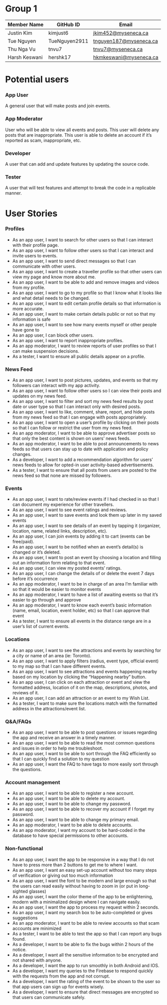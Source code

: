 # Group 1

|   Member Name  | GitHub ID |           Email               |
| ---------------| ---------------|-------------------------------|
| Justin Kim     | kimjust6	  |jkim452@myseneca.ca    	  |
| Tue Nguyen     | TueNguyen2911  |tnguyen187@myseneca.ca 	  |
| Thu Nga Vu	 | tnvu7	  |tnvu7@myseneca.ca   		  |
| Harsh Keswani  | hershk17	  |hkmkeswani@myseneca.ca 	  |    



# Potential users

### App User
A general user that will make posts and join events.

### App Moderator
User who will be able to view all events and posts.  This user will delete any posts that are inappropriate. This user is able to delete an account if it’s reported as scam, inappropriate, etc.

### Developer
A user that can add and update features by updating the source code.

### Tester
A user that will test features and attempt to break the code in a replicable manner.



# User Stories

### Profiles

* As an app user, I want to search for other users so that I can interact with their profile page.
* As an app user, I want to follow other users so that I can interact and invite users to events.
* As an app user, I want to send direct messages so that I can communicate with other users.
* As an app user, I want to create a traveller profile so that other users can view my page and know more about me.
* As an app user, I want to be able to add and remove images and videos from my profile.
* As an app user, I want to go to my profile so that I know what it looks like and what detail needs to be changed. 
* As an app user, I want to edit certain profile details so that information is more accurate. 
* As an app user, I want to make certain details public or not so that my information is safe 
* As an app user, I want to see how many events myself or other people have gone to 
* As an app user, I can block other users.
* As an app user, I want to report inappropriate profiles.
* As an app moderator, I want to review reports of user profiles so that I can make suspension decisions.
* As a tester, I want to ensure all public details appear on a profile. 

### News Feed

* As an app user, I want to post pictures, updates, and events so that my followers can interact with my app activity. 
* As an app user, I want to follow other users so I can view their posts and updates on my news feed.
* As an app user, I want to filter and sort my news feed results by post date or user type so that I can interact only with desired posts.
* As an app user, I want to like, comment, share, report, and hide posts from my news feed so that I can engage with posts appropriately.
* As an app user, I want to open a user’s profile by clicking on their posts so that I can follow or restrict the user from my news feed.
* As an app moderator, I want to be able to approve advertiser posts so that only the best content is shown on users’ news feeds.
* As an app moderator, I want to be able to post announcements to news feeds so that users can stay up to date with application and policy changes.
* As a developer, I want to add a recommendation algorithm for users’ news feeds to allow for opted-in user activity-based advertisements.
* As a tester, I want to ensure that all posts from users are posted to the news feed so that none are missed by followers. 

### Events 

* As an app user, I want to rate/review events if I had checked in so that I can document my experience for other travellers.
* As an app user, I want to see event ratings and reviews.
* As an app user, I want to save events and look them up later in my saved events 
* As an app user, I want to see details of an event by tapping it (organizer, location, name, related links, description, etc).
* As an app user, I can join events by adding it to cart (events can be free/paid).
* As an app user, I want to be notified when an event’s detail(s) is changed or it’s deleted.
* As an app user, I want to post an event by choosing a location and filling out an information form relating to that event. 
* As an app user, I can view my posted events’ ratings. 
* As an app user, I can change the details of or delete the event 7 days before it’s occurrence 
* As an app moderator, I want to be in charge of an area I’m familiar with so that it would be easier to monitor events 
* As an app moderator, I want to have a list of awaiting events so that it’s easier to go through and approve 
* As an app moderator, I want to know each event’s basic information (name, email, location, event holder, etc) so that I can approve that event
* As a tester, I want to ensure all events in the distance range are in a user’s list of current events.

### Locations

* As an app user, I want to see the attractions and events by searching for a city or name of an area (ie: Toronto).
* As an app user, I want to apply filters (radius, event type, official event) to my map so that I can have different events.
* As an app user, I want to see attractions and events happening nearby based on my location by clicking the “Happening nearby” button.
* As an app user, I can click on each attraction or event and view the formatted address, location of it on the map, descriptions, photos, and reviews of it. 
* As an app user, I can add an attraction or an event to my Wish List.
* As a tester, I want to make sure the locations match with the formatted address in the attractions/event list.

### Q&A/FAQs

* As an app user, I want to be able to post questions or issues regarding the app and receive an answer in a timely manner.
* As an app user, I want to be able to read the most common questions and issues in order to help me troubleshoot.
* As an app user, I want to be able to sort through the FAQ efficiently so that I can quickly find a solution to my question
* As an app user, I want the FAQ to have tags to more easily sort through the questions.

### Account management

* As an app user, I want to be able to register a new account.
* As an app user, I want to be able to delete my account.
* As an app user, I want to be able to change my password.
* As an app user, I want to be able to recover my account if I forget my password.
* As an app user, I want to be able to change my primary email.
* As an app moderator, I want to be able to delete accounts.
* As an app moderator, I want my account to be hard-coded in the database to have special permissions to other accounts.

### Non-functional

* As an app user, I want the app to be responsive in a way that I do not have to press more than 2 buttons to get me to where I want.
* As an app user, I want an easy set-up account without too many steps of verification or giving out too much information
* As an app user, I want the font to be modern and large enough so that the users can read easily without having to zoom in (or put in long-sighted glasses)
* As an app user, I want the color theme of the app to be enlightening, modern with a minimalized design where I can navigate easily.
* As an app user, I want the app to process my request within 2 seconds.
* As an app user, I want my search box to be auto-completed or gives suggestions
* As an app moderator, I want to be able to review accounts so that scam accounts are minimized
* As a tester, I want to be able to test the app so that I can report any bugs found. 
* As a developer, I want to be able to fix the bugs within 2 hours of the notice.
* As a developer, I want all the sensitive information to be encrypted and not shared with anyone.
* As a developer, I want the app to run smoothly in both Android and IOS.
* As a developer, I want my queries to the Firebase to respond quickly with the requests from the app and not corrupt.
* As a developer, I want the rating of the event to be shown to the user so that app users can sign up for events wisely. 
* As a developer, I want to ensure that direct messages are encrypted so that users can communicate safely.
